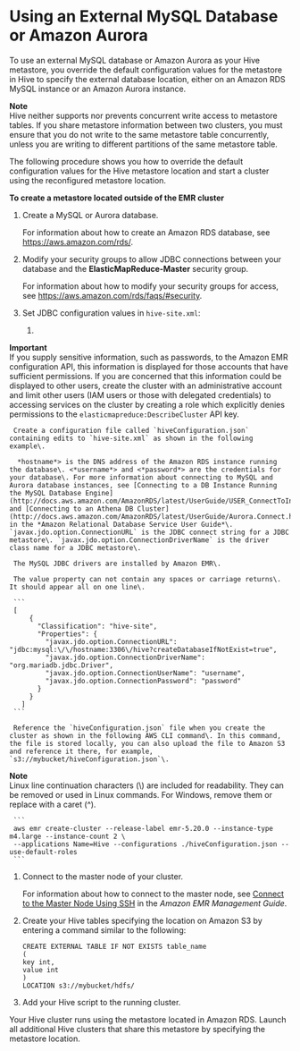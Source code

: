 # Using an External MySQL Database or Amazon Aurora<a name="emr-hive-metastore-external"></a>

To use an external MySQL database or Amazon Aurora as your Hive metastore, you override the default configuration values for the metastore in Hive to specify the external database location, either on an Amazon RDS MySQL instance or an Amazon Aurora instance\.

**Note**  
Hive neither supports nor prevents concurrent write access to metastore tables\. If you share metastore information between two clusters, you must ensure that you do not write to the same metastore table concurrently, unless you are writing to different partitions of the same metastore table\.

The following procedure shows you how to override the default configuration values for the Hive metastore location and start a cluster using the reconfigured metastore location\.

**To create a metastore located outside of the EMR cluster**

1. Create a MySQL or Aurora database\. 

   For information about how to create an Amazon RDS database, see [https://aws\.amazon\.com/rds/](https://aws.amazon.com/rds/)\.

1. Modify your security groups to allow JDBC connections between your database and the **ElasticMapReduce\-Master** security group\.

   For information about how to modify your security groups for access, see [https://aws\.amazon\.com/rds/faqs/\#security](https://aws.amazon.com/rds/faqs/#security)\.

1. Set JDBC configuration values in `hive-site.xml`:

   1. 
**Important**  
If you supply sensitive information, such as passwords, to the Amazon EMR configuration API, this information is displayed for those accounts that have sufficient permissions\. If you are concerned that this information could be displayed to other users, create the cluster with an administrative account and limit other users \(IAM users or those with delegated credentials\) to accessing services on the cluster by creating a role which explicitly denies permissions to the `elasticmapreduce:DescribeCluster` API key\.

     Create a configuration file called `hiveConfiguration.json` containing edits to `hive-site.xml` as shown in the following example\.

      *hostname*> is the DNS address of the Amazon RDS instance running the database\. <*username*> and <*password*> are the credentials for your database\. For more information about connecting to MySQL and Aurora database instances, see [Connecting to a DB Instance Running the MySQL Database Engine](http://docs.aws.amazon.com/AmazonRDS/latest/UserGuide/USER_ConnectToInstance.html) and [Connecting to an Athena DB Cluster](http://docs.aws.amazon.com/AmazonRDS/latest/UserGuide/Aurora.Connect.html) in the *Amazon Relational Database Service User Guide*\. `javax.jdo.option.ConnectionURL` is the JDBC connect string for a JDBC metastore\. `javax.jdo.option.ConnectionDriverName` is the driver class name for a JDBC metastore\.

     The MySQL JDBC drivers are installed by Amazon EMR\. 

     The value property can not contain any spaces or carriage returns\. It should appear all on one line\.

     ```
     [
         {
           "Classification": "hive-site",
           "Properties": {
             "javax.jdo.option.ConnectionURL": "jdbc:mysql:\/\/hostname:3306\/hive?createDatabaseIfNotExist=true",
             "javax.jdo.option.ConnectionDriverName": "org.mariadb.jdbc.Driver",
             "javax.jdo.option.ConnectionUserName": "username",
             "javax.jdo.option.ConnectionPassword": "password"
           }
         }
       ]
     ```

     Reference the `hiveConfiguration.json` file when you create the cluster as shown in the following AWS CLI command\. In this command, the file is stored locally, you can also upload the file to Amazon S3 and reference it there, for example, `s3://mybucket/hiveConfiguration.json`\.
**Note**  
Linux line continuation characters \(\\\) are included for readability\. They can be removed or used in Linux commands\. For Windows, remove them or replace with a caret \(^\)\.

     ```
     aws emr create-cluster --release-label emr-5.20.0 --instance-type m4.large --instance-count 2 \
     --applications Name=Hive --configurations ./hiveConfiguration.json --use-default-roles
     ```

1. Connect to the master node of your cluster\. 

   For information about how to connect to the master node, see [Connect to the Master Node Using SSH](http://docs.aws.amazon.com/emr/latest/ManagementGuide/emr-connect-master-node-ssh.html) in the *Amazon EMR Management Guide*\.

1. Create your Hive tables specifying the location on Amazon S3 by entering a command similar to the following:

   ```
   CREATE EXTERNAL TABLE IF NOT EXISTS table_name
   (
   key int,
   value int
   )
   LOCATION s3://mybucket/hdfs/
   ```

1. Add your Hive script to the running cluster\.

Your Hive cluster runs using the metastore located in Amazon RDS\. Launch all additional Hive clusters that share this metastore by specifying the metastore location\. 